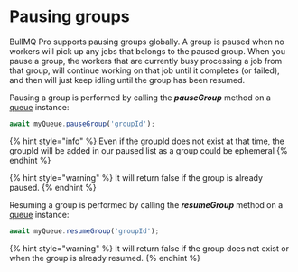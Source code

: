 # Pausing groups

BullMQ Pro supports pausing groups globally. A group is paused when no workers will pick up any jobs that belongs to the paused group. When you pause a group, the workers that are currently busy processing a job from that group, will continue working on that job until it completes (or failed), and then will just keep idling until the group has been resumed.

Pausing a group is performed by calling the _**pauseGroup**_ method on a [queue](https://api.bullmq.pro/classes/Queue.html#pauseGroup) instance:

```typescript
await myQueue.pauseGroup('groupId');
```

{% hint style="info" %}
Even if the groupId does not exist at that time, the groupId will be added in our paused list as a group could be ephemeral
{% endhint %}

{% hint style="warning" %}
It will return false if the group is already paused.
{% endhint %}

Resuming a group is performed by calling the _**resumeGroup**_ method on a [queue](https://api.bullmq.pro/classes/Queue.html#resumeGroup) instance:

```typescript
await myQueue.resumeGroup('groupId');
```

{% hint style="warning" %}
It will return false if the group does not exist or when the group is already resumed.
{% endhint %}

